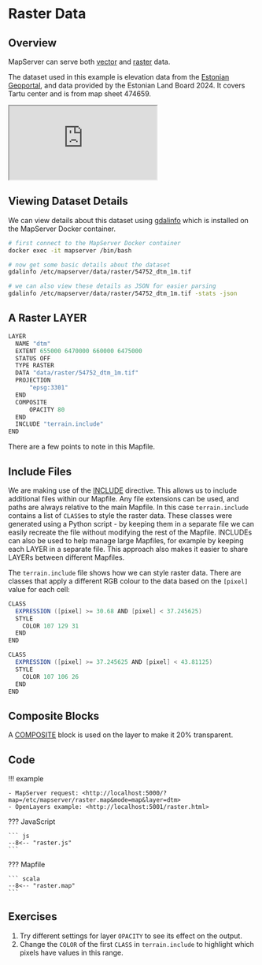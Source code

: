 # Raster Data

## Overview

MapServer can serve both [vector](https://mapserver.org/input/vector/index.html) and [raster](https://mapserver.org/input/raster.html) data.

The dataset used in this example is elevation data from the [Estonian Geoportal](https://geoportaal.maaamet.ee/eng/Spatial-Data/Elevation-Data-p308.html),
and data provided by the Estonian Land Board 2024. It covers Tartu center and is from map sheet 474659.

<div class="map">
  <iframe src="https://geographika.github.io/getting-started-with-mapserver-demo/raster.html"></iframe>
</div>

## Viewing Dataset Details

We can view details about this dataset using [gdalinfo](https://gdal.org/programs/gdalinfo.html) which is installed on the
MapServer Docker container.

```bash
# first connect to the MapServer Docker container
docker exec -it mapserver /bin/bash

# now get some basic details about the dataset
gdalinfo /etc/mapserver/data/raster/54752_dtm_1m.tif

# we can also view these details as JSON for easier parsing
gdalinfo /etc/mapserver/data/raster/54752_dtm_1m.tif -stats -json

```

## A Raster LAYER

```scala
LAYER
  NAME "dtm"
  EXTENT 655000 6470000 660000 6475000
  STATUS OFF
  TYPE RASTER
  DATA "data/raster/54752_dtm_1m.tif"
  PROJECTION
      "epsg:3301"
  END
  COMPOSITE
      OPACITY 80
  END
  INCLUDE "terrain.include"
END
```

There are a few points to note in this Mapfile. 

## Include Files

We are making use of the [INCLUDE](https://mapserver.org/mapfile/include.html) 
directive. This allows us to include additional files within our Mapfile. Any file extensions can be used, and paths are always relative to the main
Mapfile. In this case `terrain.include` contains a list of `CLASS`es
to style the raster data. These classes were generated using a Python script - by keeping them in a separate file we can easily recreate the file
without modifying the rest of the Mapfile. INCLUDEs can also be used to help manage large Mapfiles, for example by keeping each LAYER in a separate file.
This approach also makes it easier to share LAYERs between different Mapfiles.


The `terrain.include` file shows how we can style raster data. There are classes that apply a different RGB colour to the data
based on the `[pixel]` value for each cell:

```scala
CLASS
  EXPRESSION ([pixel] >= 30.68 AND [pixel] < 37.245625)
  STYLE
    COLOR 107 129 31
  END
END

CLASS
  EXPRESSION ([pixel] >= 37.245625 AND [pixel] < 43.81125)
  STYLE
    COLOR 107 106 26
  END
END
```

## Composite Blocks

A [COMPOSITE](https://mapserver.org/mapfile/composite.html) block is used on the layer to make it 20% transparent.

## Code

!!! example

    - MapServer request: <http://localhost:5000/?map=/etc/mapserver/raster.map&mode=map&layer=dtm>
    - OpenLayers example: <http://localhost:5001/raster.html>

??? JavaScript

    ``` js
    --8<-- "raster.js"
    ```

??? Mapfile

    ``` scala
    --8<-- "raster.map"
    ```

## Exercises

1. Try different settings for layer `OPACITY` to see its effect on the output.
2. Change the `COLOR` of the first `CLASS` in `terrain.include` to highlight which pixels have values in this range.